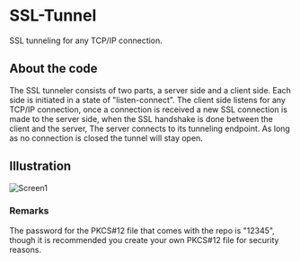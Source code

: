 # SSL-Tunnel
SSL tunneling for any TCP/IP connection.

## About the code
The SSL tunneler consists of two parts, a server side and a client side.
Each side is initiated in a state of "listen-connect".
The client side listens for any TCP/IP connection, once a connection is received a new SSL connection
is made to the server side, when the SSL handshake is done between the client and the server,
The server connects to its tunneling endpoint.
As long as no connection is closed the tunnel will stay open.

## Illustration
![Screen1](https://i.imgur.com/nKY9Khm.jpg)

### Remarks
The password for the PKCS#12 file that comes with the repo is "12345",
though it is recommended you create your own PKCS#12 file for security reasons.
